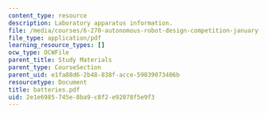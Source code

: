 ```yaml
---
content_type: resource
description: Laboratory apparatus information.
file: /media/courses/6-270-autonomous-robot-design-competition-january-iap-2005/2e1e6985745e8ba9c8f2e92078f5e9f3_batteries.pdf
file_type: application/pdf
learning_resource_types: []
ocw_type: OCWFile
parent_title: Study Materials
parent_type: CourseSection
parent_uid: e1fa88d6-2b48-838f-acce-59839073406b
resourcetype: Document
title: batteries.pdf
uid: 2e1e6985-745e-8ba9-c8f2-e92078f5e9f3
---
```

